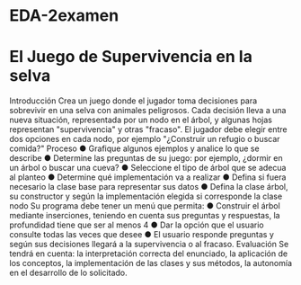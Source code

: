 # EDA-2examen
# El Juego de Supervivencia en la selva
Introducción
Crea un juego donde el jugador toma decisiones para sobrevivir en una selva con animales peligrosos. Cada decisión lleva a una nueva situación, representada por un nodo en el árbol, y algunas hojas representan "supervivencia" y otras "fracaso". El jugador debe elegir entre dos opciones en cada nodo, por ejemplo "¿Construir un refugio o buscar comida?"
Proceso
● Grafique algunos ejemplos y analice lo que se describe
● Determine las preguntas de su juego: por ejemplo, ¿dormir en un árbol o buscar una cueva?
● Seleccione el tipo de árbol que se adecua al planteo
● Determine qué implementación va a realizar
● Defina si fuera necesario la clase base para representar sus datos
● Defina la clase árbol, su constructor y según la implementación elegida si corresponde la clase nodo
Su programa debe tener un menú que permita:
● Construir el árbol mediante inserciones, teniendo en cuenta sus preguntas y respuestas, la profundidad tiene que ser al menos 4
● Dar la opción que el usuario consulte todas las veces que desee
● El usuario responde preguntas y según sus decisiones llegará a la supervivencia o al fracaso.
Evaluación
Se tendrá en cuenta: la interpretación correcta del enunciado, la aplicación de los conceptos, la implementación de las clases y sus métodos, la autonomía en el desarrollo de lo solicitado.
